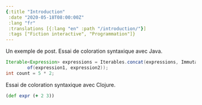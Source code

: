 ```yaml
---
{:title "Introduction"
 :date "2020-05-18T08:00:00Z"
 :lang "fr"
 :translations [{:lang "en" :path "/introduction/"}]
 :tags ["Fiction interactive", "Programmation"]}
---
```


Un exemple de post. Essai de coloration syntaxique avec Java.

```java
Iterable<Expression> expressions = Iterables.concat(expressions, ImmutableList.
        of(expression1, expression2));
int count = 5 * 2;
```

Essai de coloration syntaxique avec Clojure.

```clojure
(def expr (+ 2 3))
```
